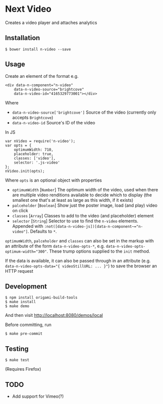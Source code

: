 # Next Video

Creates a video player and attaches analytics

## Installation

    $ bower install n-video --save

## Usage

Create an element of the format e.g.

    <div data-n-component="n-video"
        data-n-video-source="brightcove"
        data-n-video-id="4165329773001"></div>

Where

 * `data-n-video-source['brightcove']` Source of the video (currently only accepts `Brightcove`)
 * `data-n-video-id` Source's ID of the video

In JS

    var nVideo = require('n-video');
    var opts = {
        optimumWidth: 710,
        placeholder: true,
        classes: ['video'],
        selector: '.js-video'
    };
    nVideo.init(opts);

Where `opts` is an optional object with properties

 * `optimumWidth` [`Number`] The optimum width of the video, used when there are multiple video renditions available to
 decide which to display (the smallest one that's at least as large as this width, if it exists)
 * `palceholder` [`Boolean`] Show just the poster image, load (and play) video on click
 * `classes` [`Array`] Classes to add to the video (and placeholder) element
 * `selector` [`String`] Selector to use to find the `n-video` elements. Appended with
 `:not([data-n-video-js])[data-n-component~="n-video"]`. Defaults to `*`.

 `optimumWidth`, `palceholder` and `classes` can also be set in the markup with an attribute of the form `data-n-video-opts-*`, e.g.
 `data-n-video-opts-optimum-width="300"`. These trump options supplied to the `init` method.

 If the data is available, it can also be passed through in an attribute (e.g. `data-n-video-opts-data="{ videoStillURL: ... }"`)
 to save the browser an HTTP request

## Development

    $ npm install origami-build-tools
    $ make install
    $ make demo

And then visit [http://localhost:8080/demos/local](http://localhost:8080/demos/local)

Before committing, run

    $ make pre-commit

## Testing

    $ make test

(Requires Firefox)

## TODO

 * Add support for Vimeo(?)
